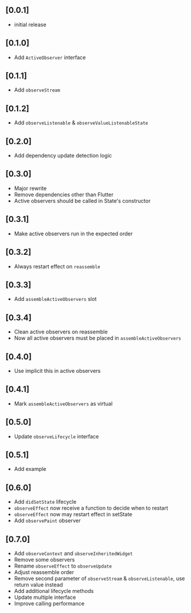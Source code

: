 ## [0.0.1]

* initial release

## [0.1.0]

* Add `ActiveObserver` interface

## [0.1.1]

* Add `observeStream` 

## [0.1.2]

* Add `observeListenable` & `observeValueListenableState`

## [0.2.0]

* Add dependency update detection logic

## [0.3.0]

* Major rewrite
* Remove dependencies other than Flutter
* Active observers should be called in State's constructor

## [0.3.1]

* Make active observers run in the expected order

## [0.3.2]

* Always restart effect on `reassemble`

## [0.3.3]

* Add `assembleActiveObservers` slot

## [0.3.4]

* Clean active observers on reassemble
* Now all active observers must be placed in `assembleActiveObservers`

## [0.4.0]

* Use implicit this in active observers

## [0.4.1]

* Mark `assembleActiveObservers` as virtual

## [0.5.0]

* Update `observeLifecycle` interface

## [0.5.1]

* Add example

## [0.6.0]

* Add `didSetState` lifecycle
* `observeEffect` now receive a function to decide when to restart
* `observeEffect` now may restart effect in setState
* Add `observePaint` observer

## [0.7.0]

* Add `observeContext` and `observeInheritedWidget`
* Remove some observers
* Rename `observeEffect` to `observeUpdate`
* Adjust reassemble order 
* Remove second parameter of `observeStream`  & `observeListenable`, use return value instead
* Add additional lifecycle methods
* Update multiple interface
* Improve calling performance